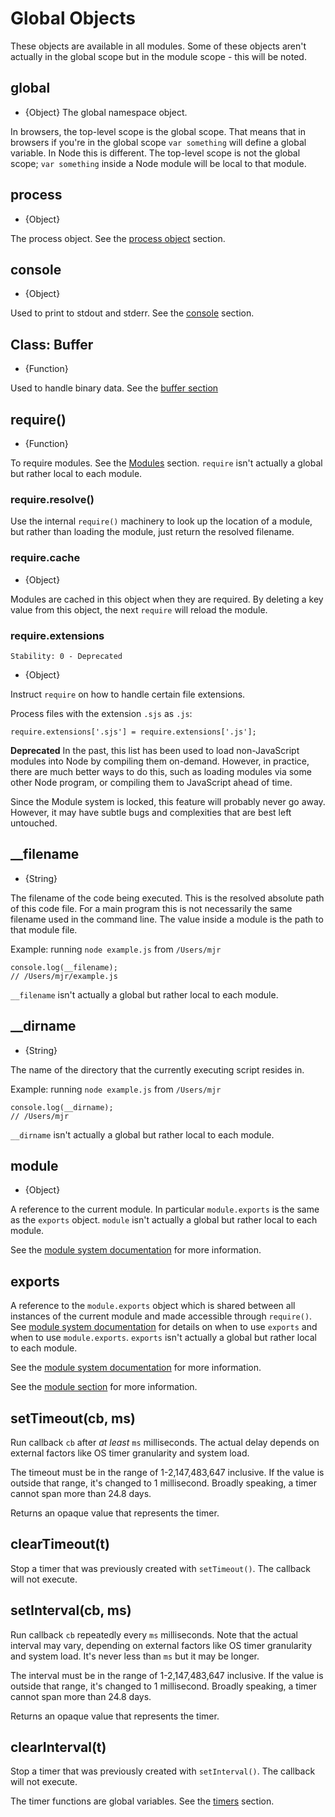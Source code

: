 # Global Objects

<!-- type=misc -->

These objects are available in all modules. Some of these objects aren't
actually in the global scope but in the module scope - this will be noted.

## global

<!-- type=global -->

* {Object} The global namespace object.

In browsers, the top-level scope is the global scope. That means that in
browsers if you're in the global scope `var something` will define a global
variable. In Node this is different. The top-level scope is not the global
scope; `var something` inside a Node module will be local to that module.

## process

<!-- type=global -->

* {Object}

The process object. See the [process object][] section.

## console

<!-- type=global -->

* {Object}

Used to print to stdout and stderr. See the [console][] section.

## Class: Buffer

<!-- type=global -->

* {Function}

Used to handle binary data. See the [buffer section][]

## require()

<!-- type=var -->

* {Function}

To require modules. See the [Modules][] section.  `require` isn't actually a
global but rather local to each module.

### require.resolve()

Use the internal `require()` machinery to look up the location of a module,
but rather than loading the module, just return the resolved filename.

### require.cache

* {Object}

Modules are cached in this object when they are required. By deleting a key
value from this object, the next `require` will reload the module.

### require.extensions

    Stability: 0 - Deprecated

* {Object}

Instruct `require` on how to handle certain file extensions.

Process files with the extension `.sjs` as `.js`:

    require.extensions['.sjs'] = require.extensions['.js'];

**Deprecated**  In the past, this list has been used to load
non-JavaScript modules into Node by compiling them on-demand.
However, in practice, there are much better ways to do this, such as
loading modules via some other Node program, or compiling them to
JavaScript ahead of time.

Since the Module system is locked, this feature will probably never go
away.  However, it may have subtle bugs and complexities that are best
left untouched.

## __filename

<!-- type=var -->

* {String}

The filename of the code being executed.  This is the resolved absolute path
of this code file.  For a main program this is not necessarily the same
filename used in the command line.  The value inside a module is the path
to that module file.

Example: running `node example.js` from `/Users/mjr`

    console.log(__filename);
    // /Users/mjr/example.js

`__filename` isn't actually a global but rather local to each module.

## __dirname

<!-- type=var -->

* {String}

The name of the directory that the currently executing script resides in.

Example: running `node example.js` from `/Users/mjr`

    console.log(__dirname);
    // /Users/mjr

`__dirname` isn't actually a global but rather local to each module.


## module

<!-- type=var -->

* {Object}

A reference to the current module. In particular
`module.exports` is the same as the `exports` object.
`module` isn't actually a global but rather local to each module.

See the [module system documentation][] for more information.

## exports

<!-- type=var -->

A reference to the `module.exports` object which is shared between all
instances of the current module and made accessible through `require()`.
See [module system documentation][] for details on when to use `exports` and
when to use `module.exports`.
`exports` isn't actually a global but rather local to each module.

See the [module system documentation][] for more information.

See the [module section][] for more information.

## setTimeout(cb, ms)

Run callback `cb` after *at least* `ms` milliseconds. The actual delay depends
on external factors like OS timer granularity and system load.

The timeout must be in the range of 1-2,147,483,647 inclusive. If the value is
outside that range, it's changed to 1 millisecond. Broadly speaking, a timer
cannot span more than 24.8 days.

Returns an opaque value that represents the timer.

## clearTimeout(t)

Stop a timer that was previously created with `setTimeout()`. The callback will
not execute.

## setInterval(cb, ms)

Run callback `cb` repeatedly every `ms` milliseconds. Note that the actual
interval may vary, depending on external factors like OS timer granularity and
system load. It's never less than `ms` but it may be longer.

The interval must be in the range of 1-2,147,483,647 inclusive. If the value is
outside that range, it's changed to 1 millisecond. Broadly speaking, a timer
cannot span more than 24.8 days.

Returns an opaque value that represents the timer.

## clearInterval(t)

Stop a timer that was previously created with `setInterval()`. The callback
will not execute.

<!--type=global-->

The timer functions are global variables. See the [timers][] section.

[buffer section]: buffer.html
[module section]: modules.html
[module system documentation]: modules.html
[Modules]: modules.html#modules_modules
[process object]: process.html#process_process
[console]: console.html
[timers]: timers.html
